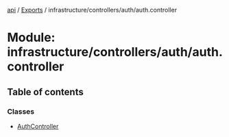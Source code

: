 [api](../README.md) / [Exports](../modules.md) / infrastructure/controllers/auth/auth.controller

# Module: infrastructure/controllers/auth/auth.controller

## Table of contents

### Classes

- [AuthController](../classes/infrastructure_controllers_auth_auth_controller.AuthController.md)
